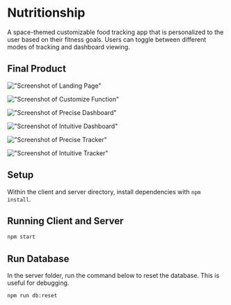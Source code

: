 # Nutritionship

A space-themed customizable food tracking app that is personalized to the user based on their fitness goals. Users can toggle between different modes of tracking and dashboard viewing.

## Final Product

!["Screenshot of Landing Page"](https://github.com/robbiekthomas/food-tracking-app/blob/main/docs/landing.png)

!["Screenshot of Customize Function"](https://github.com/robbiekthomas/food-tracking-app/blob/main/docs/editavatar.png)

!["Screenshot of Precise Dashboard"](https://github.com/robbiekthomas/food-tracking-app/blob/main/docs/precisedash.png)

!["Screenshot of Intuitive Dashboard"](https://github.com/robbiekthomas/food-tracking-app/blob/main/docs/intuidash.png)

!["Screenshot of Precise Tracker"](https://github.com/robbiekthomas/food-tracking-app/blob/main/docs/precisetracker.png)

!["Screenshot of Intuitive Tracker"](https://github.com/robbiekthomas/food-tracking-app/blob/main/docs/intuitrack.png)






## Setup

Within the client and server directory, install dependencies with `npm install`.

## Running Client and Server

```sh
npm start
```

## Run Database
In the server folder, run the command below to reset the database. This is useful for debugging.
```
npm run db:reset
```


